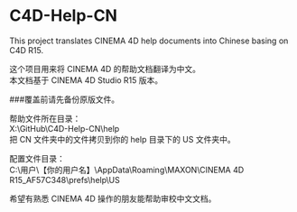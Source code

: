 # C4D-Help-CN
This project translates CINEMA 4D help documents into Chinese basing on C4D R15.  
  
这个项目用来将 CINEMA 4D 的帮助文档翻译为中文。  
本文档基于 CINEMA 4D Studio R15 版本。

###覆盖前请先备份原版文件。

帮助文件所在目录：  
X:\GitHub\C4D-Help-CN\help  
把 CN 文件夹中的文件拷贝到你的 help 目录下的 US 文件夹中。

配置文件目录：  
C:\用户\【你的用户名】\AppData\Roaming\MAXON\CINEMA 4D R15_AF57C348\prefs\help\US

希望有熟悉 CINEMA 4D 操作的朋友能帮助审校中文文档。
